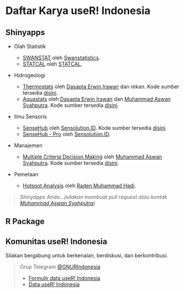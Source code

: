 # Daftar Karya useR! Indonesia

## Shinyapps
* Olah Statistik
  + [SWANSTAT](https://apps.swanstatistics.com/swanstat/) oleh [Swanstatistics](https://swanstatistics.com).
  + [STATCAL](https://gioprana.shinyapps.io/STATCAL/) oleh [STATCAL](https://statcal.info).

* Hidrogeologi
  + [Thermostats](https://aswansyahputra.shinyapps.io/thermostats) oleh [Dasapta Erwin Irawan](http://dasaptaerwin.net/wp/) dan rekan. Kode sumber tersedia [disini](https://github.com/dasaptaerwin/thermostats).
  + [Aquastats](https://aswansyahputra.shinyapps.io/aquastats) oleh [Dasapta Erwin Irawan](http://dasaptaerwin.net/wp/) dan [Muhammad Aswan Syahputra](https://aswansyahputra.com). Kode sumber tersedia [disini](https://github.com/aswansyahputra/aquastats).

* Ilmu Sensoris
  + [SenseHub](https://s.id/sensehub_basic) oleh [Sensolution.ID](https://sensolution.id). Kode sumber tersedia [disini](https://github.com/SensolutionID/sensehub_basic).
  + [SenseHub - Pro](https://sensehub.sensolution.id) oleh [Sensolution.ID](https://sensolution.id).

* Manajemen
  + [Multiple Criteria Decision Making](https://aswansyahputra.shinyapps.io/mcdm) oleh [Muhammad Aswan Syahputra](https://aswansyahputra.com). Kode sumber tersedia [disini](https://github.com/aswansyahputra/mcdm).

* Pemetaan
  + [Hotspot Analysis](https://hadimaster65555.shinyapps.io/K-Mean-Clustering-for-Hotspot-Dataset-Riau/) oleh [Raden Muhammad Hadi](http://hadimaster65555.github.io).

> *Shinyapps Anda...(silakan membuat pull request atau kontak [Muhammad Aswan Syahputra](https://t.me/aswansyahputra))*

## R Package

## Komunitas useR! Indonesia
Silakan bergabung untuk berkenalan, berdiskusi, dan berkontribusi.
> Grup Telegram [@GNURIndonesia](https://t.me/GNURIndonesia)
> - [Formulir data useR! Indonesia](https://goo.gl/forms/snqcZdAYh0MhEpUf2)
> - [Data useR! Indonesia](https://docs.google.com/spreadsheets/d/1gFsMNhdt4LW5aPldRrHm18bm316d472c55RSc1q1cGM/edit?usp=sharing)
